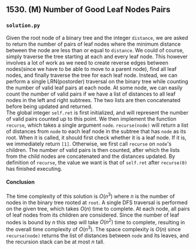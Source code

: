 ## 1530. (M) Number of Good Leaf Nodes Pairs

### `solution.py`
Given the root node of a binary tree and the integer `distance`, we are asked to return the number of pairs of leaf nodes where the minimum distance between the node are less than or equal to `distance`. We could of course, simply traverse the tree starting at each and every leaf node. This however involves a lot of work as we need to create reverse edges between nodes(since we have to be able to move to a parent node), find all leaf nodes, and finally traverse the tree for each leaf node. Instead, we can perform a single LRN(postorder) traversal on the binary tree while counting the number of valid leaf pairs at each node. At some node, we can easily count the number of valid pairs if we have a list of distances to all leaf nodes in the left and right subtrees. The two lists are then concatenated before being updated and returned.  
The global integer `self.ret` is first initialized, and will represent the number of valid pairs counted up to this point. We then implement the function `recurse`, which takes a single argument `node`. `recurse(node)` will return a list of distances from `node` to each leaf node in the subtree that has `node` as its root. When it is called, it should first check whether it is a leaf node. If it is, we immediately return `[1]`. Otherwise, we first call `recurse` on `node`'s children. The number of valid pairs is then counted, after which the lists from the child nodes are concatenated and the distances updated. By definition of `recurse`, the value we want is that of `self.ret` after `recurse(0)` has finished executing.  

#### Conclusion
The time complexity of this solution is $O(n^3)$ where $n$ is the number of nodes in the binary tree rooted at `root`. A single DFS traversal is performed on the given tree, which takes $O(n)$ time to complete. At each node, all pairs of leaf nodes from its children are considered. Since the number of leaf nodes is bound by $n$ this step will take $O(n^2)$ time to complete, resulting in the overall time complexity of $O(n^3)$. The space complexity is $O(n)$ since `recurse(node)` returns the list of distances between `node` and its leaves, and the recursion stack can be at most $n$ tall.  
  

